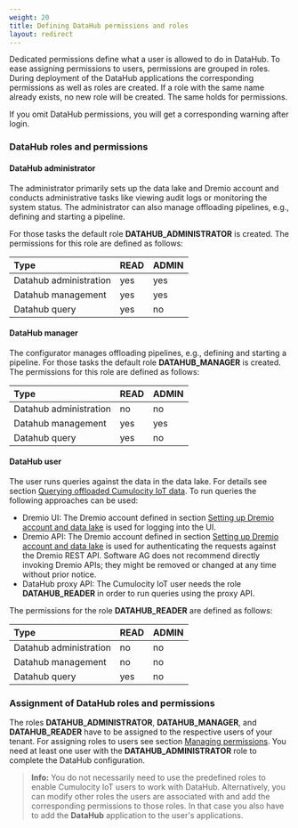 ```yaml
---
weight: 20
title: Defining DataHub permissions and roles
layout: redirect
---
```


Dedicated permissions define what a user is allowed to do in DataHub. To ease assigning permissions to users, permissions are grouped in roles. During deployment of the DataHub applications the corresponding permissions as well as roles are created. If a role with the same name already exists, no new role will be created. The same holds for permissions.

If you omit DataHub permissions, you will get a corresponding warning after login.  

### DataHub roles and permissions

#### DataHub administrator
The administrator primarily sets up the data lake and Dremio account and conducts administrative tasks like viewing audit logs or monitoring the system status. The administrator can also manage offloading pipelines, e.g., defining and starting a pipeline. 

For those tasks the default role **DATAHUB_ADMINISTRATOR** is created. The permissions for this role are defined as follows:

|Type|READ|ADMIN|
|:---|:---|:---|
|Datahub administration|yes|yes|
|Datahub management|yes|yes|
|Datahub query|yes|no|

#### DataHub manager
The configurator manages offloading pipelines, e.g., defining and starting a pipeline. For those tasks the default role **DATAHUB_MANAGER** is created. The permissions for this role are defined as follows:

|Type|READ|ADMIN|
|:---|:---|:---|
|Datahub administration|no|no|
|Datahub management|yes|yes|
|Datahub query|yes|no|

#### DataHub user
The user runs queries against the data in the data lake. For details see section [Querying offloaded Cumulocity IoT data](/datahub/working-with-datahub#querying-offloaded). To run queries the following approaches can be used:

* Dremio UI: The Dremio account defined in section [Setting up Dremio account and data lake](/datahub/setting-up-datahub#setting-up-dremio-datalake) is used for logging into the UI.
* Dremio API: The Dremio account defined in section [Setting up Dremio account and data lake](/datahub/setting-up-datahub#setting-up-dremio-datalake) is used for authenticating the requests against the Dremio REST API. Software AG does not recommend directly invoking Dremio APIs; they might be removed or changed at any time without prior notice.
* DataHub proxy API: The Cumulocity IoT user needs the role **DATAHUB_READER** in order to run queries using the proxy API.

The permissions for the role **DATAHUB_READER** are defined as follows:

|Type|READ|ADMIN|
|:---|:---|:---|
|Datahub administration|no|no|
|Datahub management|no|no|
|Datahub query|yes|no|

### Assignment of DataHub roles and permissions
The roles **DATAHUB_ADMINISTRATOR**, **DATAHUB_MANAGER**, and **DATAHUB_READER** have to be assigned to the respective users of your tenant. For assigning roles to users see section [Managing permissions](/users-guide/administration/#managing-permissions). You need at least one user with the **DATAHUB_ADMINISTRATOR** role to complete the DataHub configuration. 

> **Info:** You do not necessarily need to use the predefined roles to enable Cumulocity IoT users to work with DataHub. Alternatively, you can modify other roles the users are associated with and add the corresponding permissions to those roles. In that case you also have to add the **DataHub** application to the user's applications.

